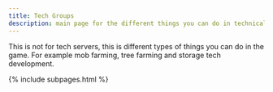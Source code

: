 ```yaml
---
title: Tech Groups
description: main page for the different things you can do in technical minecraft
---
```


This is not for tech servers, this is different types of things you can do in the game. For example mob farming, tree farming and storage tech development.

{% include subpages.html %}
